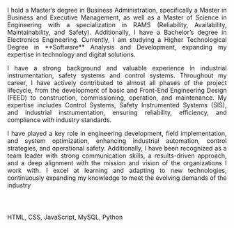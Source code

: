 <header>
<p align="justify">
I hold a Master’s degree in Business Administration, specifically a Master in Business and Executive Management, as well as a Master of Science in Engineering with a specialization in RAMS (Reliability, Availability, Maintainability, and Safety). Additionally, I have a Bachelor’s degree in Electronics Engineering. Currently, I am studying a Higher Technological Degree in **Software** Analysis and Development, expanding my expertise in technology and digital solutions.
</p>
<p align="justify">
I have a strong background and valuable experience in industrial instrumentation, safety systems and control systems. Throughout my career, I have actively contributed to almost all phases of the project lifecycle, from the development of basic and Front-End Engineering Design (FEED) to construction, commissioning, operation, and maintenance. My expertise includes Control Systems, Safety Instrumented Systems (SIS), and industrial instrumentation, ensuring reliability, efficiency, and compliance with industry standards.
</p>
<p align="justify">
I have played a key role in engineering development, field implementation, and system optimization, enhancing industrial automation, control strategies, and operational safety. Additionally, I have been recognized as a team leader with strong communication skills, a results-driven approach, and a deep alignment with the mission and vision of the organizations I work with. I excel at learning and adapting to new technologies, continuously expanding my knowledge to meet the evolving demands of the industry
</p>

</header>

<footer>

HTML, CSS, JavaScript, MySQL, Python

</footer>
